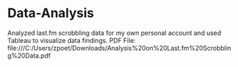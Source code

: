 # Data-Analysis
Analyzed last.fm scrobbling data for my own personal account and used Tableau to visualize data findings.
PDF File:
file:///C:/Users/zpoet/Downloads/Analysis%20on%20Last.fm%20Scrobbling%20Data.pdf
